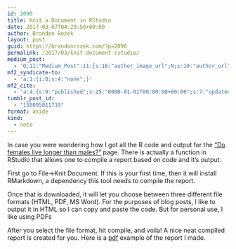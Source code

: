 ```yaml
---
id: 2090
title: Knit a Document in RStudio
date: 2017-03-07T04:29:50+00:00
author: Brandon Rozek
layout: post
guid: https://brandonrozek.com/?p=2090
permalink: /2017/03/knit-document-rstudio/
medium_post:
  - 'O:11:"Medium_Post":11:{s:16:"author_image_url";N;s:10:"author_url";N;s:11:"byline_name";N;s:12:"byline_email";N;s:10:"cross_link";N;s:2:"id";N;s:21:"follower_notification";N;s:7:"license";N;s:14:"publication_id";N;s:6:"status";N;s:3:"url";N;}'
mf2_syndicate-to:
  - 'a:1:{i:0;s:4:"none";}'
mf2_cite:
  - 'a:4:{s:9:"published";s:25:"0000-01-01T00:00:00+00:00";s:7:"updated";s:25:"0000-01-01T00:00:00+00:00";s:8:"category";a:1:{i:0;s:0:"";}s:6:"author";a:0:{}}'
tumblr_post_id:
  - "158095811719"
format: aside
kind:
  - note
---
```

In case you were wondering how I got all the R code and output for the [&#8220;Do females live longer than males?&#8221;](https://brandonrozek.com/portfolio/male-vs-female-life-expectancy/) page. There is actually a function in RStudio that allows one to compile a report based on code and it&#8217;s output.

<!--more-->

First go to File->Knit Document. If this is your first time, then it will install RMarkdown, a dependency this tool needs to compile the report.

Once that is downloaded, it will let you choose between three different file formats (HTML, PDF, MS Word). For the purposes of blog posts, I like to output it in HTML so I can copy and paste the code. But for personal use, I like using PDFs

After you select the file format, hit compile, and voila! A nice neat compiled report is created for you. Here is a [pdf](https://brandonrozek.com/wp-content/uploads/2017/03/LifeExpectancy.pdf) example of the report I made.